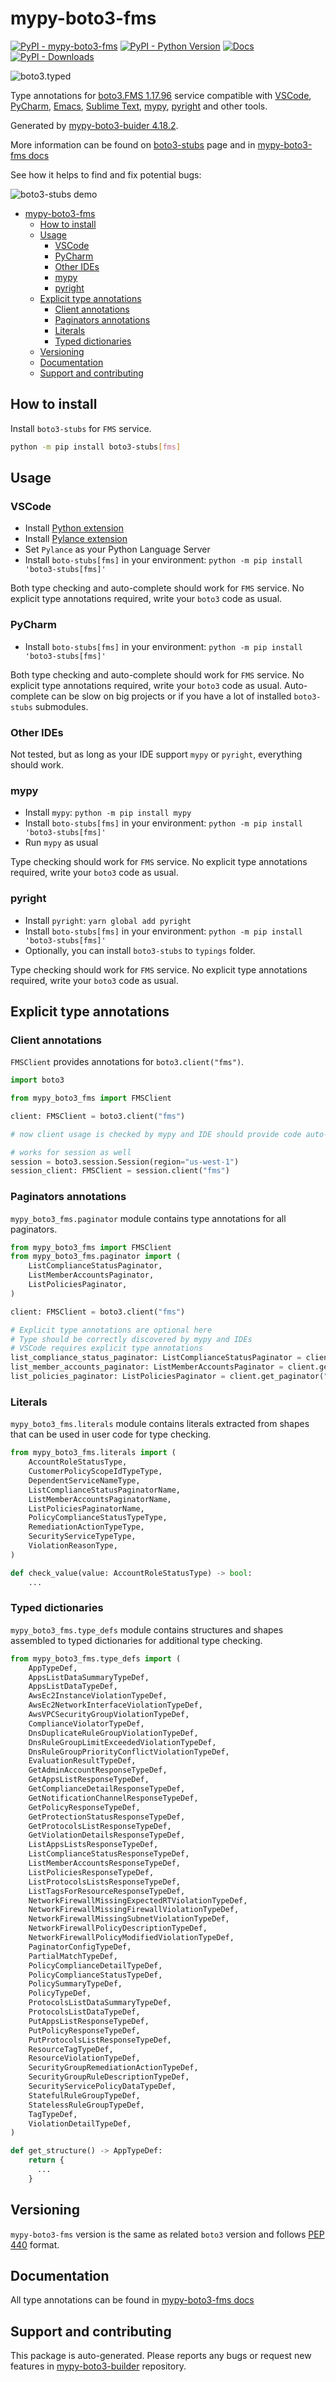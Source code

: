 <a id="mypy-boto3-fms"></a>

# mypy-boto3-fms

[![PyPI - mypy-boto3-fms](https://img.shields.io/pypi/v/mypy-boto3-fms.svg?color=blue)](https://pypi.org/project/mypy-boto3-fms)
[![PyPI - Python Version](https://img.shields.io/pypi/pyversions/mypy-boto3-fms.svg?color=blue)](https://pypi.org/project/mypy-boto3-fms)
[![Docs](https://img.shields.io/readthedocs/mypy-boto3-builder.svg?color=blue)](https://mypy-boto3-builder.readthedocs.io/)
[![PyPI - Downloads](https://img.shields.io/pypi/dw/mypy-boto3-fms?color=blue)](https://pypistats.org/packages/mypy-boto3-fms)

![boto3.typed](https://github.com/vemel/mypy_boto3_builder/raw/master/logo.png)

Type annotations for
[boto3.FMS 1.17.96](https://boto3.amazonaws.com/v1/documentation/api/1.17.96/reference/services/fms.html#FMS)
service compatible with [VSCode](https://code.visualstudio.com/),
[PyCharm](https://www.jetbrains.com/pycharm/),
[Emacs](https://www.gnu.org/software/emacs/),
[Sublime Text](https://www.sublimetext.com/),
[mypy](https://github.com/python/mypy),
[pyright](https://github.com/microsoft/pyright) and other tools.

Generated by
[mypy-boto3-buider 4.18.2](https://github.com/vemel/mypy_boto3_builder).

More information can be found on
[boto3-stubs](https://pypi.org/project/boto3-stubs/) page and in
[mypy-boto3-fms docs](https://vemel.github.io/boto3_stubs_docs/mypy_boto3_fms/)

See how it helps to find and fix potential bugs:

![boto3-stubs demo](https://github.com/vemel/mypy_boto3_builder/raw/master/demo.gif)

- [mypy-boto3-fms](#mypy-boto3-fms)
  - [How to install](#how-to-install)
  - [Usage](#usage)
    - [VSCode](#vscode)
    - [PyCharm](#pycharm)
    - [Other IDEs](#other-ides)
    - [mypy](#mypy)
    - [pyright](#pyright)
  - [Explicit type annotations](#explicit-type-annotations)
    - [Client annotations](#client-annotations)
    - [Paginators annotations](#paginators-annotations)
    - [Literals](#literals)
    - [Typed dictionaries](#typed-dictionaries)
  - [Versioning](#versioning)
  - [Documentation](#documentation)
  - [Support and contributing](#support-and-contributing)

<a id="how-to-install"></a>

## How to install

Install `boto3-stubs` for `FMS` service.

```bash
python -m pip install boto3-stubs[fms]
```

<a id="usage"></a>

## Usage

<a id="vscode"></a>

### VSCode

- Install
  [Python extension](https://marketplace.visualstudio.com/items?itemName=ms-python.python)
- Install
  [Pylance extension](https://marketplace.visualstudio.com/items?itemName=ms-python.vscode-pylance)
- Set `Pylance` as your Python Language Server
- Install `boto-stubs[fms]` in your environment:
  `python -m pip install 'boto3-stubs[fms]'`

Both type checking and auto-complete should work for `FMS` service. No explicit
type annotations required, write your `boto3` code as usual.

<a id="pycharm"></a>

### PyCharm

- Install `boto-stubs[fms]` in your environment:
  `python -m pip install 'boto3-stubs[fms]'`

Both type checking and auto-complete should work for `FMS` service. No explicit
type annotations required, write your `boto3` code as usual. Auto-complete can
be slow on big projects or if you have a lot of installed `boto3-stubs`
submodules.

<a id="other-ides"></a>

### Other IDEs

Not tested, but as long as your IDE support `mypy` or `pyright`, everything
should work.

<a id="mypy"></a>

### mypy

- Install `mypy`: `python -m pip install mypy`
- Install `boto-stubs[fms]` in your environment:
  `python -m pip install 'boto3-stubs[fms]'`
- Run `mypy` as usual

Type checking should work for `FMS` service. No explicit type annotations
required, write your `boto3` code as usual.

<a id="pyright"></a>

### pyright

- Install `pyright`: `yarn global add pyright`
- Install `boto-stubs[fms]` in your environment:
  `python -m pip install 'boto3-stubs[fms]'`
- Optionally, you can install `boto3-stubs` to `typings` folder.

Type checking should work for `FMS` service. No explicit type annotations
required, write your `boto3` code as usual.

<a id="explicit-type-annotations"></a>

## Explicit type annotations

<a id="client-annotations"></a>

### Client annotations

`FMSClient` provides annotations for `boto3.client("fms")`.

```python
import boto3

from mypy_boto3_fms import FMSClient

client: FMSClient = boto3.client("fms")

# now client usage is checked by mypy and IDE should provide code auto-complete

# works for session as well
session = boto3.session.Session(region="us-west-1")
session_client: FMSClient = session.client("fms")
```

<a id="paginators-annotations"></a>

### Paginators annotations

`mypy_boto3_fms.paginator` module contains type annotations for all paginators.

```python
from mypy_boto3_fms import FMSClient
from mypy_boto3_fms.paginator import (
    ListComplianceStatusPaginator,
    ListMemberAccountsPaginator,
    ListPoliciesPaginator,
)

client: FMSClient = boto3.client("fms")

# Explicit type annotations are optional here
# Type should be correctly discovered by mypy and IDEs
# VSCode requires explicit type annotations
list_compliance_status_paginator: ListComplianceStatusPaginator = client.get_paginator("list_compliance_status")
list_member_accounts_paginator: ListMemberAccountsPaginator = client.get_paginator("list_member_accounts")
list_policies_paginator: ListPoliciesPaginator = client.get_paginator("list_policies")
```

<a id="literals"></a>

### Literals

`mypy_boto3_fms.literals` module contains literals extracted from shapes that
can be used in user code for type checking.

```python
from mypy_boto3_fms.literals import (
    AccountRoleStatusType,
    CustomerPolicyScopeIdTypeType,
    DependentServiceNameType,
    ListComplianceStatusPaginatorName,
    ListMemberAccountsPaginatorName,
    ListPoliciesPaginatorName,
    PolicyComplianceStatusTypeType,
    RemediationActionTypeType,
    SecurityServiceTypeType,
    ViolationReasonType,
)

def check_value(value: AccountRoleStatusType) -> bool:
    ...
```

<a id="typed-dictionaries"></a>

### Typed dictionaries

`mypy_boto3_fms.type_defs` module contains structures and shapes assembled to
typed dictionaries for additional type checking.

```python
from mypy_boto3_fms.type_defs import (
    AppTypeDef,
    AppsListDataSummaryTypeDef,
    AppsListDataTypeDef,
    AwsEc2InstanceViolationTypeDef,
    AwsEc2NetworkInterfaceViolationTypeDef,
    AwsVPCSecurityGroupViolationTypeDef,
    ComplianceViolatorTypeDef,
    DnsDuplicateRuleGroupViolationTypeDef,
    DnsRuleGroupLimitExceededViolationTypeDef,
    DnsRuleGroupPriorityConflictViolationTypeDef,
    EvaluationResultTypeDef,
    GetAdminAccountResponseTypeDef,
    GetAppsListResponseTypeDef,
    GetComplianceDetailResponseTypeDef,
    GetNotificationChannelResponseTypeDef,
    GetPolicyResponseTypeDef,
    GetProtectionStatusResponseTypeDef,
    GetProtocolsListResponseTypeDef,
    GetViolationDetailsResponseTypeDef,
    ListAppsListsResponseTypeDef,
    ListComplianceStatusResponseTypeDef,
    ListMemberAccountsResponseTypeDef,
    ListPoliciesResponseTypeDef,
    ListProtocolsListsResponseTypeDef,
    ListTagsForResourceResponseTypeDef,
    NetworkFirewallMissingExpectedRTViolationTypeDef,
    NetworkFirewallMissingFirewallViolationTypeDef,
    NetworkFirewallMissingSubnetViolationTypeDef,
    NetworkFirewallPolicyDescriptionTypeDef,
    NetworkFirewallPolicyModifiedViolationTypeDef,
    PaginatorConfigTypeDef,
    PartialMatchTypeDef,
    PolicyComplianceDetailTypeDef,
    PolicyComplianceStatusTypeDef,
    PolicySummaryTypeDef,
    PolicyTypeDef,
    ProtocolsListDataSummaryTypeDef,
    ProtocolsListDataTypeDef,
    PutAppsListResponseTypeDef,
    PutPolicyResponseTypeDef,
    PutProtocolsListResponseTypeDef,
    ResourceTagTypeDef,
    ResourceViolationTypeDef,
    SecurityGroupRemediationActionTypeDef,
    SecurityGroupRuleDescriptionTypeDef,
    SecurityServicePolicyDataTypeDef,
    StatefulRuleGroupTypeDef,
    StatelessRuleGroupTypeDef,
    TagTypeDef,
    ViolationDetailTypeDef,
)

def get_structure() -> AppTypeDef:
    return {
      ...
    }
```

<a id="versioning"></a>

## Versioning

`mypy-boto3-fms` version is the same as related `boto3` version and follows
[PEP 440](https://www.python.org/dev/peps/pep-0440/) format.

<a id="documentation"></a>

## Documentation

All type annotations can be found in
[mypy-boto3-fms docs](https://vemel.github.io/boto3_stubs_docs/mypy_boto3_fms/)

<a id="support-and-contributing"></a>

## Support and contributing

This package is auto-generated. Please reports any bugs or request new features
in [mypy-boto3-builder](https://github.com/vemel/mypy_boto3_builder/issues/)
repository.
